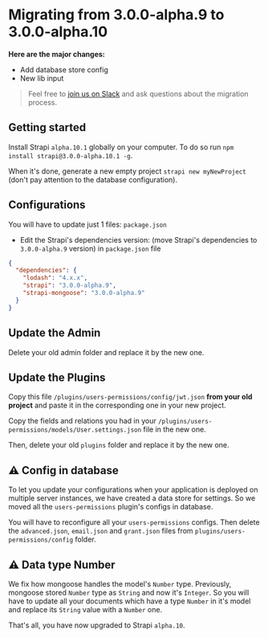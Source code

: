 # Migrating from 3.0.0-alpha.9 to 3.0.0-alpha.10

**Here are the major changes:**

- Add database store config
- New lib input

> Feel free to [join us on Slack](http://slack.strapi.io) and ask questions about the migration process.


## Getting started

Install Strapi `alpha.10.1` globally on your computer. To do so run `npm install strapi@3.0.0-alpha.10.1 -g`.

When it's done, generate a new empty project `strapi new myNewProject` (don't pay attention to the database configuration).

## Configurations

You will have to update just 1 files: `package.json`

- Edit the Strapi's dependencies version: (move Strapi's dependencies to `3.0.0-alpha.9` version) in `package.json` file

```json
{
  "dependencies": {
    "lodash": "4.x.x",
    "strapi": "3.0.0-alpha.9",
    "strapi-mongoose": "3.0.0-alpha.9"
  }
}
```


## Update the Admin

Delete your old admin folder and replace it by the new one.


## Update the Plugins

Copy this file `/plugins/users-permissions/config/jwt.json` **from your old project** and paste it in the corresponding one in your new project.

Copy the fields and relations you had in your `/plugins/users-permissions/models/User.settings.json` file in the new one.

Then, delete your old `plugins` folder and replace it by the new one.


## ⚠️  Config in database

To let you update your configurations when your application is deployed on multiple server instances, we have created a data store for settings. So we moved all the `users-permissions` plugin's configs in database.

You will have to reconfigure all your `users-permissions` configs. Then delete the `advanced.json`, `email.json` and `grant.json` files from `plugins/users-permissions/config` folder.


## ⚠️  Data type Number

We fix how mongoose handles the model's `Number` type. Previously, mongoose stored `Number` type as `String` and now it's `Integer`. So you will have to update all your documents which have a type `Number` in it's model  and replace its `String` value with a `Number` one.


That's all, you have now upgraded to Strapi `alpha.10`.
